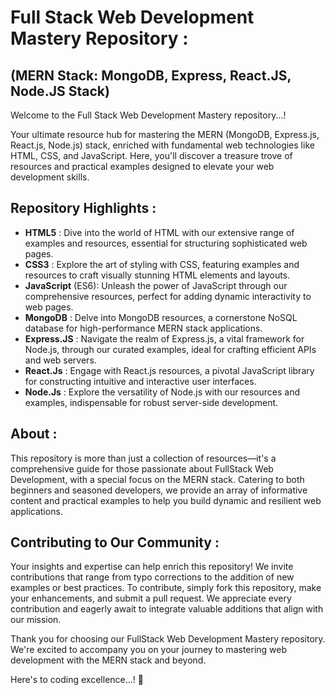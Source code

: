 # Full Stack Web Development Mastery Repository : 
## (MERN Stack: MongoDB, Express, React.JS, Node.JS Stack)

Welcome to the Full Stack Web Development Mastery repository...!

Your ultimate resource hub for mastering the MERN (MongoDB, Express.js, React.js, Node.js) stack, enriched with fundamental web technologies like HTML, CSS, and JavaScript. Here, you'll discover a treasure trove of resources and practical examples designed to elevate your web development skills.

## Repository Highlights :

- **HTML5** : Dive into the world of HTML with our extensive range of examples and resources, essential for structuring sophisticated web pages.
- **CSS3** : Explore the art of styling with CSS, featuring examples and resources to craft visually stunning HTML elements and layouts.
- **JavaScript** (ES6): Unleash the power of JavaScript through our comprehensive resources, perfect for adding dynamic interactivity to web pages.
- **MongoDB** : Delve into MongoDB resources, a cornerstone NoSQL database for high-performance MERN stack applications.
- **Express.JS** : Navigate the realm of Express.js, a vital framework for Node.js, through our curated examples, ideal for crafting efficient APIs and web servers.
- **React.Js** : Engage with React.js resources, a pivotal JavaScript library for constructing intuitive and interactive user interfaces.
- **Node.Js** : Explore the versatility of Node.js with our resources and examples, indispensable for robust server-side development.

## About :

This repository is more than just a collection of resources—it's a comprehensive guide for those passionate about FullStack Web Development, with a special focus on the MERN stack. Catering to both beginners and seasoned developers, we provide an array of informative content and practical examples to help you build dynamic and resilient web applications.

## Contributing to Our Community :

Your insights and expertise can help enrich this repository! We invite contributions that range from typo corrections to the addition of new examples or best practices. To contribute, simply fork this repository, make your enhancements, and submit a pull request. We appreciate every contribution and eagerly await to integrate valuable additions that align with our mission.

Thank you for choosing our FullStack Web Development Mastery repository. We're excited to accompany you on your journey to mastering web development with the MERN stack and beyond. 

Here's to coding excellence...! 🚀
